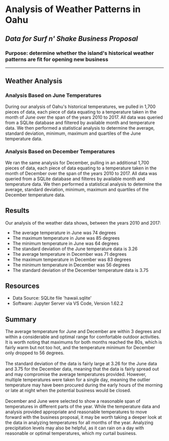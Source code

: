 # Analysis of Weather Patterns in Oahu
## *Data for Surf n' Shake Business Proposal*
### Purpose: determine whether the island's historical weather patterns are fit for opening new business
---
## Weather Analysis
### Analysis Based on June Temperatures
During our analysis of Oahu's historical temperatures, we pulled in 1,700 pieces of data, each piece of data equating to a temperature taken in the month of June over the span of the years 2010 to 2017.  All data was queried from a SQLite database and filtered by available month and temperature data.  We then performed a statistical analysis to determine the average, standard deviation, minimum, maximum and quartiles of the June temperature data. 

### Analysis Based on December Temperatures
We ran the same analysis for December, pulling in an additional 1,700 pieces of data, each piece of data equating to a temperature taken in the month of December over the span of the years 2010 to 2017.  All data was queried from a SQLite database and filteres by available month and temperature data.  We then performed a statistical analysis to determine the average, standard deviation, minimum, maximum and quartiles of the December temperature data.  

## Results
Our analysis of the weather data shows, between the years 2010 and 2017:<br/>
- The average temperature in June was 74 degrees
- The maximum temperature in June was 85 degrees
- The minimum temperature in June was 64 degrees
- The standard deviation of the June temperature data is 3.26
- The average temperature in December was 71 degrees
- The maximum temperature in December was 83 degrees
- The minimum temperature in December was 56 degrees
- The standard deviation of the December temperature data is 3.75

## Resources
* Data Source: SQLite file 'hawaii.sqlite'
* Software: Jupyter Server via VS Code, Version 1.62.2

## Summary
The average temperature for June and December are within 3 degrees and within a considerable and optimal range for comfortable outdoor activities.  It is worth noting that maximums for both months reached the 80s, which is fairly warm but not too hot, and the temperature minimum for December only dropped to 56 degrees.</br></br>
The standard deviation of the data is fairly large at 3.26 for the June data and 3.75 for the December data, meaning that the data is fairly spread out and may compromise the average temperatures provided. However, multiple temperatures were taken for a single day, meaning the outlier temperature may have been procured during the early hours of the morning or late at night when the potential business would be closed.</br></br>
December and June were selected to show a reasonable span of temperatures in different parts of the year.  While the temperature data and analysis provided appropriate and reasonable temperatures to move forward with the business proposal, it may be worth taking a deeper look at the data in analyzing temperatures for all months of the year.  Analyzing precipitation levels may also be helpful, as it can rain on a day with reasonable or optimal temperatures, which my curtail business.  
